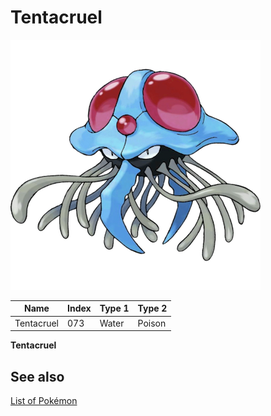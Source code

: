 # Tentacruel


![Tentacruel](images/073.png)

| **Name** | **Index** | **Type 1** | **Type 2** |
|----|----|----|----|
| Tentacruel | 073 | Water | Poison  |

**Tentacruel** 

## See also

[List of Pokémon](../pokemon.md)
